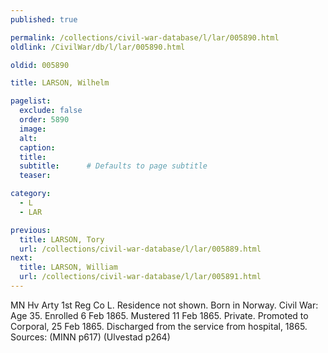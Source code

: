 ```yaml
---
published: true

permalink: /collections/civil-war-database/l/lar/005890.html
oldlink: /CivilWar/db/l/lar/005890.html

oldid: 005890

title: LARSON, Wilhelm

pagelist:
  exclude: false
  order: 5890
  image: 
  alt:
  caption:
  title:
  subtitle:      # Defaults to page subtitle
  teaser:

category: 
  - L 
  - LAR

previous:
  title: LARSON, Tory
  url: /collections/civil-war-database/l/lar/005889.html  
next:
  title: LARSON, William
  url: /collections/civil-war-database/l/lar/005891.html   
---
```

MN Hv Arty 1st Reg Co L. Residence not shown. Born in Norway. Civil War: Age 35. Enrolled 6 Feb 1865. Mustered 11 Feb 1865. Private. Promoted to Corporal, 25 Feb 1865. Discharged from the service from hospital, 1865. Sources: (MINN p617) (Ulvestad p264)